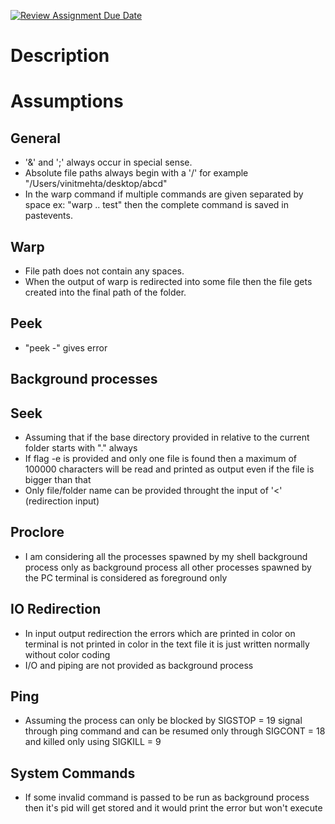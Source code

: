 [![Review Assignment Due Date](https://classroom.github.com/assets/deadline-readme-button-24ddc0f5d75046c5622901739e7c5dd533143b0c8e959d652212380cedb1ea36.svg)](https://classroom.github.com/a/76mHqLr5)
# Description

# Assumptions

## General
- '&' and ';' always occur in special sense.
- Absolute file paths always begin with a '/' for example "/Users/vinitmehta/desktop/abcd"
- In the warp command if multiple commands are given separated by space ex: "warp .. test" then the complete command is saved in pastevents.

## Warp
- File path does not contain any spaces.
- When the output of warp is redirected into some file then the file gets created into the final path of the folder.

## Peek
- "peek -" gives error

## Background processes

## Seek
- Assuming that if the base directory provided in relative to the current folder starts with "." always
- If flag -e is provided and only one file is found then a maximum of 100000 characters will be read and printed as output even if the file is bigger than that
- Only file/folder name can be provided throught the input of '<' (redirection input)

## Proclore
- I am considering all the processes spawned by my shell background process only as background process all other processes spawned by the PC terminal is considered as foreground only

## IO Redirection
- In input output redirection the errors which are printed in color on terminal is not printed in color in the text file it is just written normally without color coding
- I/O and piping are not provided as background process

## Ping
- Assuming the process can only be blocked by SIGSTOP = 19 signal through ping command and can be resumed only through SIGCONT = 18 and killed only using SIGKILL = 9

## System Commands
- If some invalid command is passed to be run as background process then it's pid will get stored and it would print the error but won't execute